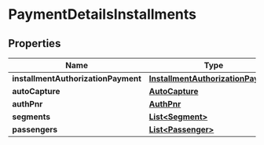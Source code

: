 

# PaymentDetailsInstallments


## Properties

| Name | Type | Description | Notes |
|------------ | ------------- | ------------- | -------------|
|**installmentAuthorizationPayment** | [**InstallmentAuthorizationPayment**](InstallmentAuthorizationPayment.md) |  |  [optional] |
|**autoCapture** | [**AutoCapture**](AutoCapture.md) |  |  [optional] |
|**authPnr** | [**AuthPnr**](AuthPnr.md) |  |  [optional] |
|**segments** | [**List&lt;Segment&gt;**](Segment.md) |  |  [optional] |
|**passengers** | [**List&lt;Passenger&gt;**](Passenger.md) |  |  [optional] |



